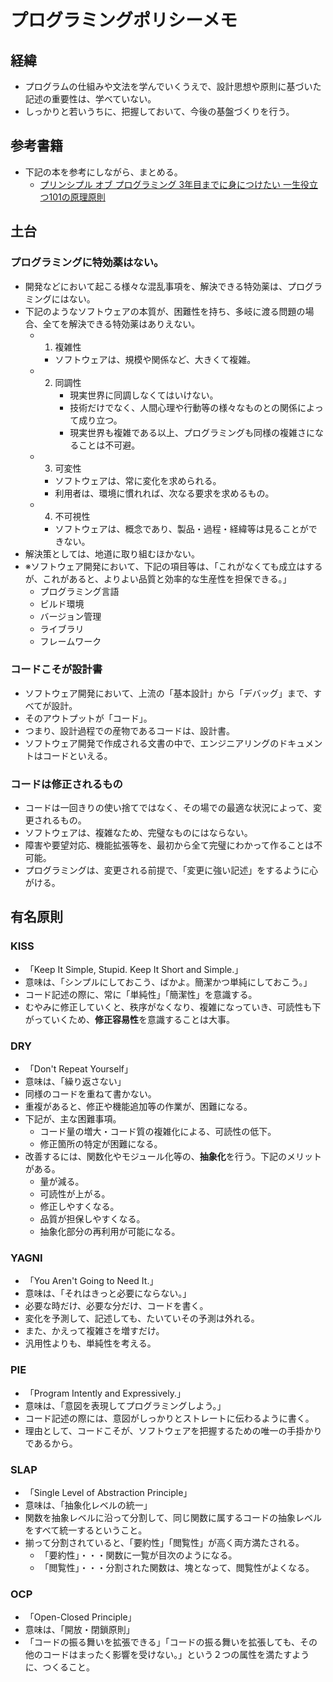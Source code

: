 # プログラミングポリシーメモ
## 経緯
- プログラムの仕組みや文法を学んでいくうえで、設計思想や原則に基づいた記述の重要性は、学べていない。
- しっかりと若いうちに、把握しておいて、今後の基盤づくりを行う。

## 参考書籍
- 下記の本を参考にしながら、まとめる。
    - [プリンシプル オブ プログラミング 3年目までに身につけたい 一生役立つ101の原理原則](https://www.amazon.co.jp/dp/B071V7MY82/ref=dp-kindle-redirect)

## 土台
### プログラミングに特効薬はない。
- 開発などにおいて起こる様々な混乱事項を、解決できる特効薬は、プログラミングにはない。
- 下記のようなソフトウェアの本質が、困難性を持ち、多岐に渡る問題の場合、全てを解決できる特効薬はありえない。
    - 1. 複雑性
        - ソフトウェアは、規模や関係など、大きくて複雑。
    - 2. 同調性
            - 現実世界に同調しなくてはいけない。
            - 技術だけでなく、人間心理や行動等の様々なものとの関係によって成り立つ。
            - 現実世界も複雑である以上、プログラミングも同様の複雑さになることは不可避。
    - 3. 可変性
        - ソフトウェアは、常に変化を求められる。
        - 利用者は、環境に慣れれば、次なる要求を求めるもの。
    - 4. 不可視性
        - ソフトウェアは、概念であり、製品・過程・経緯等は見ることができない。
- 解決策としては、地道に取り組むほかない。
- ※ソフトウェア開発において、下記の項目等は、「これがなくても成立はするが、これがあると、よりよい品質と効率的な生産性を担保できる。」
    - プログラミング言語
    - ビルド環境
    - バージョン管理
    - ライブラリ
    - フレームワーク

### コードこそが設計書
- ソフトウェア開発において、上流の「基本設計」から「デバッグ」まで、すべてが設計。
- そのアウトプットが「コード」。
- つまり、設計過程での産物であるコードは、設計書。
- ソフトウェア開発で作成される文書の中で、エンジニアリングのドキュメントはコードといえる。

### コードは修正されるもの
- コードは一回きりの使い捨てではなく、その場での最適な状況によって、変更されるもの。
- ソフトウェアは、複雑なため、完璧なものにはならない。
- 障害や要望対応、機能拡張等を、最初から全て完璧にわかって作ることは不可能。
- プログラミングは、変更される前提で、「変更に強い記述」をするように心がける。

## 有名原則
### KISS
- 「Keep It Simple, Stupid. Keep It Short and Simple.」
- 意味は、「シンプルにしておこう、ばかよ。簡潔かつ単純にしておこう。」
- コード記述の際に、常に「単純性」「簡潔性」を意識する。
- むやみに修正していくと、秩序がなくなり、複雑になっていき、可読性も下がっていくため、**修正容易性**を意識することは大事。

### DRY
- 「Don't Repeat Yourself」
- 意味は、「繰り返さない」
- 同様のコードを重ねて書かない。
- 重複があると、修正や機能追加等の作業が、困難になる。
- 下記が、主な困難事項。
    - コード量の増大・コード質の複雑化による、可読性の低下。
    - 修正箇所の特定が困難になる。
- 改善するには、関数化やモジュール化等の、**抽象化**を行う。下記のメリットがある。
    - 量が減る。
    - 可読性が上がる。
    - 修正しやすくなる。
    - 品質が担保しやすくなる。
    - 抽象化部分の再利用が可能になる。

### YAGNI
- 「You Aren't Going to Need It.」
- 意味は、「それはきっと必要にならない。」
- 必要な時だけ、必要な分だけ、コードを書く。
- 変化を予測して、記述しても、たいていその予測は外れる。
- また、かえって複雑さを増すだけ。
- 汎用性よりも、単純性を考える。

### PIE
- 「Program Intently and Expressively.」
- 意味は、「意図を表現してプログラミングしよう。」
- コード記述の際には、意図がしっかりとストレートに伝わるように書く。
- 理由として、コードこそが、ソフトウェアを把握するための唯一の手掛かりであるから。

### SLAP
- 「Single Level of Abstraction Principle」
- 意味は、「抽象化レベルの統一」
- 関数を抽象レベルに沿って分割して、同じ関数に属するコードの抽象レベルをすべて統一するということ。
- 揃って分割されていると、「要約性」「閲覧性」が高く両方満たされる。
    - 「要約性」・・・関数に一覧が目次のようになる。
    - 「閲覧性」・・・分割された関数は、塊となって、閲覧性がよくなる。

### OCP
- 「Open-Closed Principle」
- 意味は、「開放・閉鎖原則」
- 「コードの振る舞いを拡張できる」「コードの振る舞いを拡張しても、その他のコードはまったく影響を受けない。」という２つの属性を満たすように、つくること。